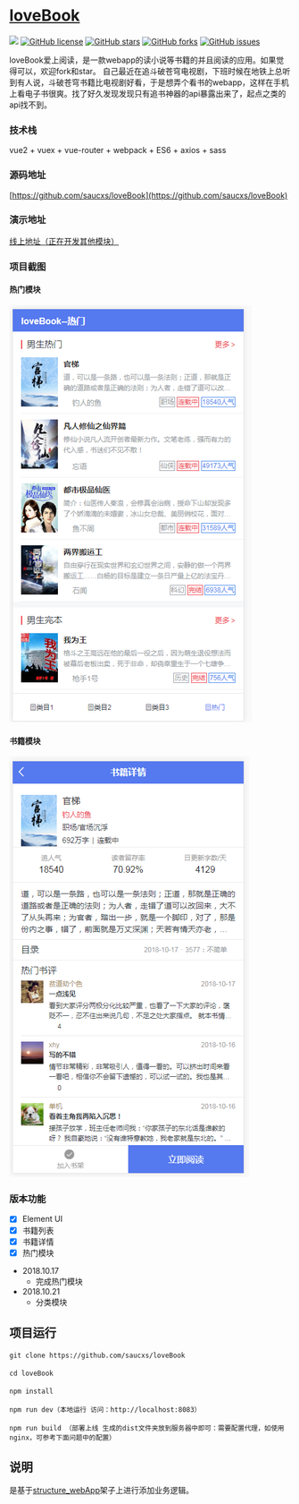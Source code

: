 # [loveBook](https://github.com/saucxs/loveBook)
[![](https://img.shields.io/badge/Powered%20by-saucxs%20-brightgreen.svg)](https://github.com/saucxs/loveBook)
[![GitHub license](https://img.shields.io/github/license/saucxs/loveBook.svg)](https://github.com/saucxs/loveBook/blob/master/LICENSE)
[![GitHub stars](https://img.shields.io/github/stars/saucxs/loveBook.svg)](https://github.com/saucxs/loveBook/stargazers)
[![GitHub forks](https://img.shields.io/github/forks/saucxs/loveBook.svg)](https://github.com/saucxs/loveBook/network)
[![GitHub issues](https://img.shields.io/github/issues/saucxs/loveBook.svg)](https://github.com/saucxs/loveBook/issues)

loveBook爱上阅读，是一款webapp的读小说等书籍的并且阅读的应用。如果觉得可以，欢迎fork和star。
自己最近在追斗破苍穹电视剧，下班时候在地铁上总听到有人说，斗破苍穹书籍比电视剧好看，于是想弄个看书的webapp，这样在手机上看电子书很爽。找了好久发现发现只有追书神器的api暴露出来了，起点之类的api找不到。

### 技术栈
vue2 + vuex + vue-router + webpack + ES6 + axios + sass

### 源码地址
[https://github.com/saucxs/loveBook](https://github.com/saucxs/loveBook) 

### 演示地址
[线上地址（正在开发其他模块）](http://book.mwcxs.top) 

### 项目截图
#### 热门模块
![热门模块](./screenshot/photo2.png)
#### 书籍模块
![书籍模块](./screenshot/photo3.png)

### 版本功能
- [x] Element UI
- [x] 书籍列表
- [x] 书籍详情
- [x] 热门模块

+ 2018.10.17
   - 完成热门模块
+ 2018.10.21
    - 分类模块


## 项目运行

```   
git clone https://github.com/saucxs/loveBook

cd loveBook

npm install

npm run dev（本地运行 访问：http://localhost:8083）

npm run build （部署上线 生成的dist文件夹放到服务器中即可：需要配置代理，如使用nginx，可参考下面问题中的配置）

```

## 说明 
是基于[structure_webApp](https://github.com/saucxs/structure_webApp)架子上进行添加业务逻辑。

